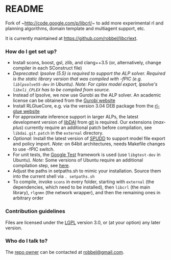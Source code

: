 # README #

Fork of ~http://code.google.com/p/libcrl/~ to add more experimental rl and planning algorithms, domain template and multiagent support, etc.

It is currently maintained at https://github.com/robbel/libcrlext.

### How do I get set up? ###

* Install scons, boost, gsl, zlib, and clang++3.5 (or, alternatively, change compiler in each SConstruct file)
* *Deprecated: lpsolve (5.5) is required to support the ALP solver. Required is the static library version that was compiled with -fPIC (e.g. `liblpsolve55-dev` in Ubuntu).* *Note:* *For cplex model export, lpsolve's `libxli_CPLEX` has to be compiled from source.*
* Instead of lpsolve, we now use Gurobi as the ALP solver. An academic license can be obtained from the [Gurobi website](http://www.gurobi.com)
* Install RLGlueCore, e.g. via the version 3.04 DEB package from the [rl-glue website](https://code.google.com/p/rl-glue-ext/wiki/RLGlueCore)
* For approximate inference support in larger ALPs, the latest development version of [libDAI](https://staff.fnwi.uva.nl/j.m.mooij/libDAI/) from [git](https://bitbucket.org/jorism/libdai) is required. Our extensions (*max-plus*) currently require an additional patch before compilation, see `libdai.git.patch` in the `external` directory.
* *Optional:* Install the latest version of [SPUDD](https://cs.uwaterloo.ca/~jhoey/research/spudd/) to support model file export and policy import. *Note:* on 64bit architectures, needs Makefile changes to use -fPIC switch.
* For unit tests, the [Google Test](http://code.google.com/p/googletest) framework is used (use `libgtest-dev` in Ubuntu). *Note:* Some versions of Ubuntu require an additional compilation step, see [here](http://askubuntu.com/questions/145887/why-no-library-files-installed-for-google-test).
* Adjust the paths in setpaths.sh to mimic your installation. Source them into the current shell via `. setpaths.sh`
* To compile, invoke `scons` in every folder, starting with `external` (the dependencies, which need to be installed), then `libcrl` (the main library), `rlgnmn` (the network wrapper), and then the remaining ones in arbitrary order

### Contribution guidelines ###

Files are licensed under the [LGPL](http://www.gnu.org/licenses/lgpl) version 3.0, or (at your option) any later version.

### Who do I talk to? ###

The [repo owner](https://github.com/robbel) can be contacted at [robbel@gmail.com](mailto:robbel@gmail.com).
